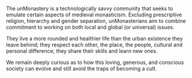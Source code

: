 The unMonastery is a technologically savvy community that seeks to emulate certain aspects of medieval monasticism. Excluding prescriptive religion, hierarchy and gender separation, unMonasterians aim to combine commitment to working on both local and global (or universal) issues. 

They live a more rounded and healthier life than the urban existence they leave behind; they respect each other, the place, the people, cultural and personal difference; they share their skills and learn new ones.  

We remain deeply curious as to how this loving, generous, and conscious society can evolve and still avoid the traps of becoming a cult. 
